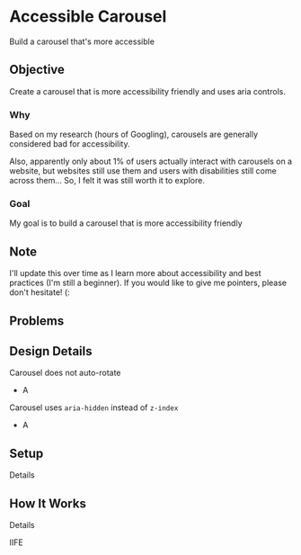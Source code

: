 # Accessible Carousel
Build a carousel that's more accessible

## Objective
Create a carousel that is more accessibility friendly and uses aria controls.

### Why
Based on my research (hours of Googling), carousels are generally considered bad for accessibility.

Also, apparently only about 1% of users actually interact with carousels on a website, but websites still use them and users with disabilities still come across them... So, I felt it was still worth it to explore.

### Goal
My goal is to build a carousel that is more accessibility friendly

## Note
I'll update this over time as I learn more about accessibility and best practices (I'm still a beginner). If you would like to give me pointers, please don't hesitate! (:

## Problems

## Design Details
Carousel does not auto-rotate
- A

Carousel uses `aria-hidden` instead of `z-index`
- A


## Setup
Details

## How It Works
Details

IIFE